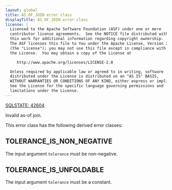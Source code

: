 ```yaml
---
layout: global
title: AS_OF_JOIN error class
displayTitle: AS_OF_JOIN error class
license: |
  Licensed to the Apache Software Foundation (ASF) under one or more
  contributor license agreements.  See the NOTICE file distributed with
  this work for additional information regarding copyright ownership.
  The ASF licenses this file to You under the Apache License, Version 2.0
  (the "License"); you may not use this file except in compliance with
  the License.  You may obtain a copy of the License at

     http://www.apache.org/licenses/LICENSE-2.0

  Unless required by applicable law or agreed to in writing, software
  distributed under the License is distributed on an "AS IS" BASIS,
  WITHOUT WARRANTIES OR CONDITIONS OF ANY KIND, either express or implied.
  See the License for the specific language governing permissions and
  limitations under the License.
---
```


[SQLSTATE: 42604](sql-error-conditions-sqlstates.html#class-42-syntax-error-or-access-rule-violation)

Invalid as-of join.

This error class has the following derived error classes:

## TOLERANCE_IS_NON_NEGATIVE

The input argument `tolerance` must be non-negative.

## TOLERANCE_IS_UNFOLDABLE

The input argument `tolerance` must be a constant.


